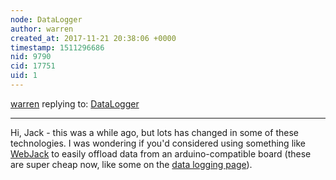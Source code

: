 ```yaml
---
node: DataLogger
author: warren
created_at: 2017-11-21 20:38:06 +0000
timestamp: 1511296686
nid: 9790
cid: 17751
uid: 1
---
```




[warren](../profile/warren) replying to: [DataLogger](../notes/JSummers/11-16-2013/datalogger)

----
Hi, Jack - this was a while ago, but lots has changed in some of these technologies. I was wondering if you'd considered using something like [WebJack](/wiki/webjack) to easily offload data from an arduino-compatible board (these are super cheap now, like some on the [data logging page](/wiki/data-logging)).